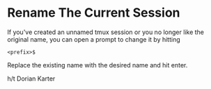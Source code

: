 # Rename The Current Session

If you've created an unnamed tmux session or you no longer like the original
name, you can open a prompt to change it by hitting

```
<prefix>$
```

Replace the existing name with the desired name and hit enter.

h/t Dorian Karter
